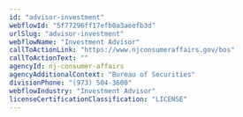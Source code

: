 ```yaml
---
id: "advisor-investment"
webflowId: "5f77296ff17efb0a3aeefb3d"
urlSlug: "advisor-investment"
webflowName: "Investment Advisor"
callToActionLink: "https://www.njconsumeraffairs.gov/bos"
callToActionText: ""
agencyId: nj-consumer-affairs
agencyAdditionalContext: "Bureau of Securities"
divisionPhone: "(973) 504-3600"
webflowIndustry: "Investment Advisor"
licenseCertificationClassification: "LICENSE"
---
```

